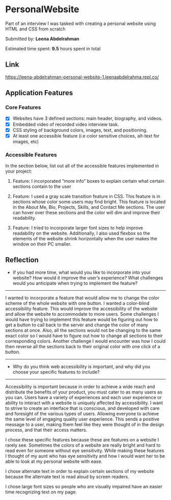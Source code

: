 # PersonalWebsite
Part of an interview I was tasked with creating a personal website using HTML and CSS from scratch

Submitted by: **Leena Abdelrahman**

Estimated time spent: **9.5** hours spent in total

## Link 
https://leena-abdelrahman-personal-website-1.leenaabdelrahma.repl.co/

## Application Features

### Core Features

- [X] Websites have 3 defined sections: main header, biography, and videos.
- [X] Embedded video of recorded video interview task.
- [X] CSS styling of background colors, images, text, and positioning. 
- [X] At least one accessible feature (i.e color sensitive choices, alt-text for images, etc)

### Accessible Features

In the section below, list out all of the accessible features implemented in your project:

1. Feature: I incorporated “more info” boxes to explain certain what certain sections contain to the user

2. Feature: I used a gray scale transition feature in CSS. This feature is in sections whose color some users may find bright. This feature is located in the About Me, Bio, Projects, Skills, and Contact Me sections. The user can hover over these sections and the color will dim and improve their readability.

3. Feature: I tried to incorporate larger font sizes to help improve readability on the website. Additionally, I also used flexbox so the elements of the website shrink horizontally when the user makes the window on their PC smaller. 

## Reflection

* If you had more time, what would you like to incorporate into your website? How would it improve the user’s experience? What challenges would you anticipate when trying to implement the feature?
---
 
I wanted to incorporate a feature that would allow me to change the color scheme of the whole website with one button. I wanted a color-blind accessibility feature. This would improve the accessibility of the website and allow the website to accommodate to more users. Some challenges I would have trying to implement this feature would be figuring out how to get a button to call back to the server and change the color of many sections at once. Also, all the sections would not be changing to the same exact color so I would have to figure out how to change all sections to their corresponding colors. Another challenge I would encounter was how I could then reverse all the sections back to their original color with one click of a button.

  ----
* Why do you think web accessibility is important, and why did you choose your specific features to include?

----
Accessibility is important because in order to achieve a wide reach and distribute the benefits of your product, you must cater to as many users as you can. Users have a variety of experiences and each user experience or ability to interact with a website is uniquely affected by accessibility. I want to strive to create an interface that is conscious, and developed with care and foresight of the various types of users. Allowing everyone to achieve the same level of engaging quality user experience. This sends a positive message to a user, making them feel like they were thought of in the design process, and that their access matters. 

I chose these specific features because these are features on a website I rarely see. Sometimes the colors of a website are really bright and hard to read even for someone without eye sensitivity. While making these features I thought of my aunt who has eye sensitivity and how I would want her to be able to look at my personal website with ease. 

I chose alternate text in order to explain certain sections of my website because the alternate text is read aloud by screen readers. 

I chose large font sizes so people who are visually impaired have an easier time recognizing text on my page.  

